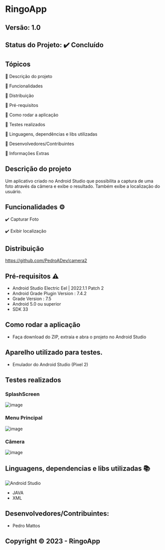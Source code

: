 # RingoApp
## Versão: 1.0 
## Status do Projeto: ✔️ Concluído

## Tópicos
🔹 Descrição do projeto 

🔹 Funcionalidades

🔹 Distribuição

🔹 Pré-requisitos

🔹 Como rodar a aplicação

🔹 Testes realizados

🔹 Linguagens, dependências e libs utilizadas

🔹 Desenvolvedores/Contribuintes

🔹 Informações Extras


## Descrição do projeto
Um aplicativo criado no Android Studio que possibilita a captura de uma foto através da câmera e exibe o resultado. Também exibe a localização do usuário.

## Funcionalidades ⚙️
✔️ Capturar Foto

✔️ Exibir localização

## Distribuição
https://github.com/PedroADev/camera2

## Pré-requisitos ⚠️    
- Android Studio Electric Eel | 2022.1.1 Patch 2
- Android Grade Plugin Version : 7.4.2
- Grade Version : 7.5
- Android 5.0 ou superior 
- SDK 33

## Como rodar a aplicação 
- Faça download do ZIP, extraia e abra o projeto no Android Studio

## Aparelho utilizado para testes.
- Emulador do Android Studio (Pixel 2)

## Testes realizados

### SplashScreen
![image](https://user-images.githubusercontent.com/89281859/228942430-43f9b833-303f-4747-9701-7e995303d1eb.png)

### Menu Principal
![image](https://user-images.githubusercontent.com/89281859/228942823-a6dfd727-6bea-4e00-9dd0-da254d4f3fcf.png)

### Câmera
![image](https://user-images.githubusercontent.com/89281859/228942996-dc9b972a-3c6c-414a-8fbd-13b250a488e0.png)


## Linguagens, dependencias e libs utilizadas 📚
![Android Studio](https://img.shields.io/badge/Android-3DDC84?style=for-the-badge&logo=android&logoColor=white)

- JAVA
- XML

## Desenvolvedores/Contribuintes:
- Pedro Mattos

## Copyright ©️ 2023 - RingoApp
